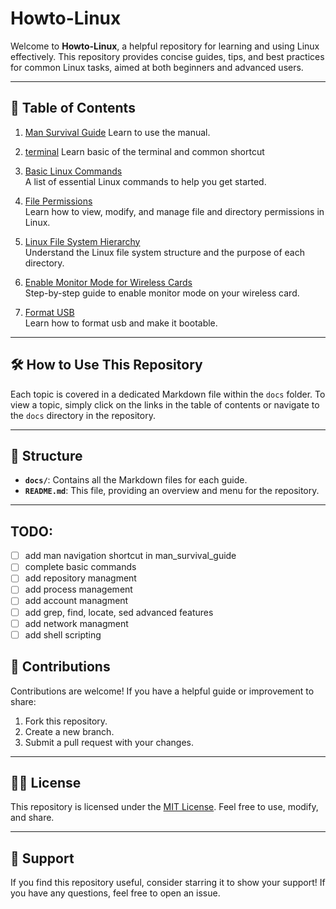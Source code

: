 
# Howto-Linux

Welcome to **Howto-Linux**, a helpful repository for learning and using Linux effectively. This repository provides concise guides, tips, and best practices for common Linux tasks, aimed at both beginners and advanced users.

---

## 📖 Table of Contents
1. [Man Survival Guide](docs/man_survival_guide.md)
   Learn to use the manual.
2. [terminal](docs/terminal.md)
   Learn basic of the terminal and common shortcut
3. [Basic Linux Commands](docs/basic_commands.md)  
   A list of essential Linux commands to help you get started.   
4. [File Permissions](docs/file_permissions.md)  
   Learn how to view, modify, and manage file and directory permissions in Linux.

5. [Linux File System Hierarchy](docs/files_hierarchy.md)  
   Understand the Linux file system structure and the purpose of each directory.

6. [Enable Monitor Mode for Wireless Cards](docs/manage_wireless_card.md)  
   Step-by-step guide to enable monitor mode on your wireless card.
7. [Format USB](docs/format_usb.md)  
   Learn how to format usb and make it bootable.
---

## 🛠 How to Use This Repository

Each topic is covered in a dedicated Markdown file within the `docs` folder. To view a topic, simply click on the links in the table of contents or navigate to the `docs` directory in the repository.

---

## 📂 Structure

- **`docs/`**: Contains all the Markdown files for each guide.
- **`README.md`**: This file, providing an overview and menu for the repository.

---

## TODO:

- [ ] add man navigation shortcut in man_survival_guide
- [ ] complete basic commands
- [ ] add repository managment 
- [ ] add process management
- [ ] add account managment
- [ ] add grep, find, locate, sed advanced features
- [ ] add network managment 
- [ ] add shell scripting  

## 🤝 Contributions

Contributions are welcome! If you have a helpful guide or improvement to share:
1. Fork this repository.
2. Create a new branch.
3. Submit a pull request with your changes.

---

## 🧑‍💻 License

This repository is licensed under the [MIT License](LICENSE). Feel free to use, modify, and share.

---

## 🌟 Support

If you find this repository useful, consider starring it to show your support! If you have any questions, feel free to open an issue.
